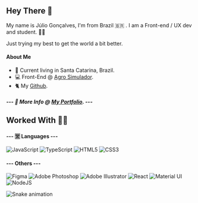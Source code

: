 ## Hey There 👋

My name is Júlio Gonçalves, I'm from Brazil 🇧🇷 . 
I am a Front-end / UX dev and student. 👨‍💻

Just trying my best to get the world a bit better.

#### About Me

- 📍 Current living in Santa Catarina, Brazil.
- 💻 Front-End @ [Agro Simulador](https://github.com/Agro-Simulador).
- 🐈 My [Github](https://github.com/ImaKrp).

##### --- 📌 More Info @   [My Portfolio](https://imakrp.github.io/Portfolio/).  ---

<!-- <img height="180em" src="https://github-readme-stats.vercel.app/api/top-langs/?username=ImaKrp&layout=compact&langs_count=7&theme=dark"/> -->

## Worked With 👨‍💻

#### ---  🈺 Languages  ---
<img alt="JavaScript" src="https://img.shields.io/badge/javascript-%23323330.svg?style=for-the-badge&logo=javascript&logoColor=%23F7DF1E"/> <img alt="TypeScript" src="https://img.shields.io/badge/typescript-%23007ACC.svg?style=for-the-badge&logo=typescript&logoColor=white"/> <img alt="HTML5" src="https://img.shields.io/badge/html5-%23E34F26.svg?style=for-the-badge&logo=html5&logoColor=white"/> <img alt="CSS3" src="https://img.shields.io/badge/css3-%231572B6.svg?style=for-the-badge&logo=css3&logoColor=white"/>

#### ---  Others  ---
<img alt="Figma" src="https://img.shields.io/badge/figma-%23F24E1E.svg?style=for-the-badge&logo=figma&logoColor=white"/> <img alt="Adobe Photoshop" src="https://img.shields.io/badge/adobephotoshop-%2331A8FF.svg?style=for-the-badge&logo=adobephotoshop&logoColor=white"/> <img alt="Adobe Illustrator" src="https://img.shields.io/badge/adobeillustrator-%23FF9A00.svg?style=for-the-badge&logo=adobeillustrator&logoColor=white"/> <img alt="React" src="https://img.shields.io/badge/react-%2320232a.svg?style=for-the-badge&logo=react&logoColor=%2361DAFB"/> <img alt="Material UI" src="https://img.shields.io/badge/materialui-%230081CB.svg?style=for-the-badge&logo=material-ui&logoColor=white"/> <img alt="NodeJS" src="https://img.shields.io/badge/node.js-%2343853D.svg?style=for-the-badge&logo=node-dot-js&logoColor=white"/>

  ![Snake animation](https://github.com/ImaKrp/ImaKrp/blob/output/github-contribution-grid-snake.svg)
